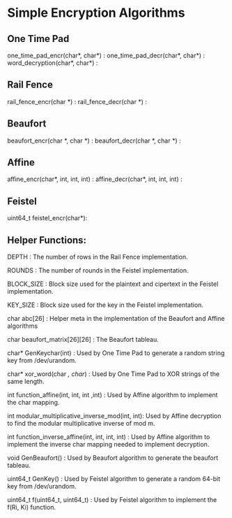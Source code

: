 # Simple Encryption Algorithms


## One Time Pad

  one_time_pad_encr(char*, char*) :
  one_time_pad_decr(char*, char*) :
  word_decryption(char*, char*) :


##  Rail Fence

  rail_fence_encr(char *) :
  rail_fence_decr(char *) :

##  Beaufort

  beaufort_encr(char *, char *) :
  beaufort_decr(char *, char *) :

##  Affine
  
  affine_encr(char*, int, int, int) :
  affine_decr(char*, int, int, int) :

##  Feistel
  
  uint64_t feistel_encr(char*):


## Helper Functions:

  DEPTH :
    The number of rows in the Rail Fence implementation.

  ROUNDS :
    The number of rounds in the Feistel implementation.

  BLOCK_SIZE :
    Block size used for the plaintext and cipertext in the Feistel implementation.

  KEY_SIZE :
    Block size used for the key in the Feistel implementation.

  char abc[26] :
    Helper meta in the implementation of the Beaufort and Affine algorithms

  char beaufort_matrix[26][26] :
    The Beaufort tableau.

  char* GenKeychar(int) :
    Used by One Time Pad to generate a random string key from /dev/urandom.

  char* xor_word(char *, char*) :
    Used by One Time Pad to XOR strings of the same length.

  int function_affine(int, int, int ,int) :
    Used by Affine algorithm to implement the char mapping.

  int modular_multiplicative_inverse_mod(int, int):
    Used by Affine decryption to find the modular multiplicative inverse of mod m.

  int function_inverse_affine(int, int, int, int) :
    Used by Affine algorithm to implement the inverse char mapping needed to implement decryption.

  void GenBeaufort() :
    Used by Beaufort algorithm to generate the beaufort tableau.

  uint64_t GenKey() :
    Used by Feistel algorithm to generate a random 64-bit key from /dev/urandom.

  uint64_t f(uint64_t, uint64_t) :
    Used by Feistel algorithm to implement the f(Ri, Ki) function.

